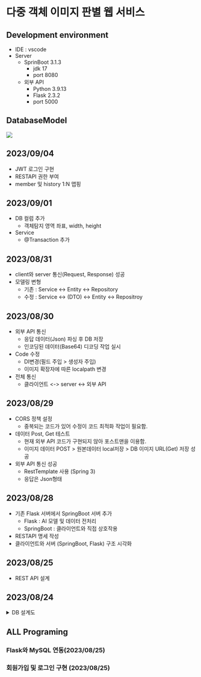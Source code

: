 # 다중 객체 이미지 판별 웹 서비스

## Development environment
- IDE : vscode
- Server
  - SprinBoot 3.1.3
    - jdk 17
    - port 8080
  - 외부 API
    - Python 3.9.13
    - Flask 2.3.2
    - port 5000
   
## DatabaseModel
<img src = "https://github.com/honeydanji/Team_Project/assets/129818881/bc9a2438-cecf-497e-8e57-855483f777ce">

## 2023/09/04
- JWT 로그인 구현
- RESTAPI 권한 부여
- member 및 history 1:N 맵핑

## 2023/09/01
- DB 컬럼 추가
  - 객체탐지 영역 좌표, width, height
- Service
  - @Transaction 추가

## 2023/08/31
- client와 server 통신(Request, Response) 성공
- 모델링 변형
  - 기존 : Service <-> Entity <-> Repository
  - 수정 : Service <-> (DTO) <-> Entity <-> Repositroy 

## 2023/08/30
- 외부 API 통신
  - 응답 데이터(Json) 파싱 후 DB 저장
  - 인코딩된 데이터(Base64) 디코딩 작업 실시
- Code 수정
  - DI변경(필드 주입 > 생성자 주입) 
  - 이미지 확장자에 따른 localpath 변경
- 전체 통신
  - 클라이언트 <-> server <-> 외부 API
     
## 2023/08/29
- CORS 정책 설정
  - 중복되는 코드가 있어 수정이 코드 최적화 작업이 필요함.
- 데이터 Post, Get 테스트
  - 현재 외부 API 코드가 구현되지 않아 포스트맨을 이용함.
  - 이미지 데이터 POST > 원본데이터 local저장 > DB 이미지 URL(Get) 저장 성공
- 외부 API 통신 성공
  - RestTemplate 사용 (Spring 3)
  - 응답은 Json형태 

## 2023/08/28
- 기존 Flask 서버에서 SpringBoot 서버 추가
    - Flask : AI 모델 및 데이터 전처리
    - SpringBoot : 클라이언트와 직접 상호작용     
- RESTAPI 명세 작성
- 클라이언트와 서버 (SpringBoot, Flask) 구조 시각화

## 2023/08/25
- REST API 설계
        
## 2023/08/24
<details>
    <summary> DB 설계도  </summary>
    <img src="https://github.com/honeydanji/Team_Project/assets/129818881/4b86ac13-a64f-40b4-a4da-5226c2ef80fa"/>
</details>


## ALL Programing
### Flask와 MySQL 연동(2023/08/25)
>>
### 회원가입 및 로그인 구현 (2023/08/25)
>>


